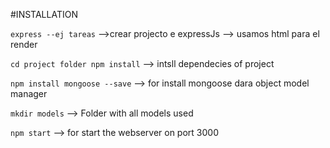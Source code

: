#INSTALLATION

``express --ej tareas`` -->crear projecto e expressJs --> usamos html para el render

``cd project folder npm install`` --> intsll dependecies of project

``npm install mongoose --save`` --> for install mongoose dara object model manager

``mkdir models`` --> Folder with all models used

``npm start`` --> for start the webserver on port 3000
